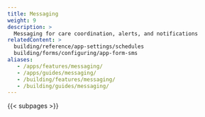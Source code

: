 ```yaml
---
title: Messaging
weight: 9
description: >
  Messaging for care coordination, alerts, and notifications
relatedContent: >
  building/reference/app-settings/schedules
  building/forms/configuring/app-form-sms
aliases:
   - /apps/features/messaging/
   - /apps/guides/messaging/
   - /building/features/messaging/
   - /building/guides/messaging/
---
```



{{< subpages >}}